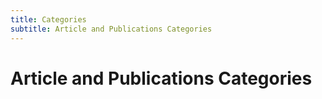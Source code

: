 ```yaml
---
title: Categories
subtitle: Article and Publications Categories
---
```


# Article and Publications Categories
